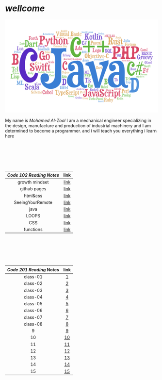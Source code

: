 #                                 ***wellcome*** 


![css](img/pl.png)


My name is _Mohamed Al-Zool_
I am a mechanical engineer specializing in the design, manufacture and production of industrial machinery and I am determined to become a programmer. and i will teach you everything i learn here 


<p>&nbsp;</p>
<p>&nbsp;</p>
<p>&nbsp;</p>




|   ***Code 102 Reading Notes***                   |               link                     |
| :---------------------------------------------------------: | :-----------------------------------------------------------: |
|                growth mindset           | [link](https://mohammad-alzool.github.io/reading-notes/growth-mindset)  |
|                github pages             | [link](https://mohammad-alzool.github.io/reading-notes/github-pages)  |
|                html&css                 | [link](https://mohammad-alzool.github.io/reading-notes/html-css)  |
|                SeeingYourRemote         | [link](https://mohammad-alzool.github.io/reading-notes/remote)  | 
|          java                           | [link](https://mohammad-alzool.github.io/reading-notes/js)  | 
|          LOOPS                          | [link](https://mohammad-alzool.github.io/reading-notes/loop)  | 
|          CSS                            | [link](https://mohammad-alzool.github.io/reading-notes/css)  | 
|          functions                      | [link](https://mohammad-alzool.github.io/reading-notes/functions)  | 




<p>&nbsp;</p>
<p>&nbsp;</p>
<p>&nbsp;</p>


|        ***Code 201 Reading*** Notes                   |               link                     |
| :---------------------------------------------------------: | :-----------------------------------------------------------: |
|             class-01            | [1](https://mohammad-alzool.github.io/reading-notes/class-01)  |
|            class-02          | [2](https://mohammad-alzool.github.io/reading-notes/class-02)  |
|             class-03           | [3](https://mohammad-alzool.github.io/reading-notes/class-03)  |
|             class-04             | [4](https://mohammad-alzool.github.io/reading-notes/class-04)  |
|             class-05             | [5](https://mohammad-alzool.github.io/reading-notes/class-05)  |
|             class-06            | [6](https://mohammad-alzool.github.io/reading-notes/class-06)  |
|             class-07             | [7](https://mohammad-alzool.github.io/reading-notes/class-07)  |
|             class-08            | [8](https://mohammad-alzool.github.io/reading-notes/class-08)  |
|             9             | [9](https://mohammad-alzool.github.io/reading-notes)  |
|             10            | [10](https://mohammad-alzool.github.io/reading-notes)  |
|             11            | [11](https://mohammad-alzool.github.io/reading-notes)  |
|             12            | [12](https://mohammad-alzool.github.io/reading-notes)  |
|             13            | [13](https://mohammad-alzool.github.io/reading-notes)  |
|             14            | [14](https://mohammad-alzool.github.io/reading-notes)  |
|             15            | [15](https://mohammad-alzool.github.io/reading-notes)  |